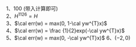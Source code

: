 1、$100$ (带入计算即可)  
2、$H^{1126} = H$  
3、$\cal err(w) = max(0, 1-\cal yw^{T}x)$  
4、$\cal err(w) = \frac {1}{2}exp(-\cal yw^{T}x)$  
5、$\cal err(w) = max(0, -\cal yw^{T}x)$
6、$(-2, 0)$  


